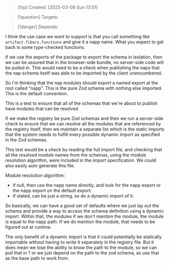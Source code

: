 
>[!tip] Created: [2025-03-09 Sun 13:51]

>[!question] Targets: 

>[!danger] Depends: 

I think the use case we want to support is that you call something like `artifact.fibers.functions` and give it a napp name. What you expect to get back is some type-checked functions. 

If we use the exports of the package to export the schema in isolation, then we can be assured that in the browser-side bundle, no server-side code will be pulled in. This would need to be a check when publishing the naps that the nap schema itself was able to be imported by the client unencumbered.

So I'm thinking that the nap modules should export a named export at the root called "napp". This is the pure Zod schema with nothing else imported. This is the default convention.

This is a test to ensure that all of the schemas that we're about to publish have modules that can be resolved 

If we make the registry be pure Zod schemas and then we run a server-side check to ensure that we can resolve all the modules that are referenced by the registry itself, then we maintain a separate list which is the static imports that the system needs to fulfill every possible dynamic import as specified in the Zod schemas. 

This test would be a check by reading the full import file, and checking that all the resolved module names from the schemas, using the module resolution algorithm, were included in the import specification.  We could also easily auto generate this file.

Module resolution algorithm:
- if null, then use the napp name directly, and look for the napp export or the napp export on the default export.
- if stated, can be just a string, so do a dynamic import of it.

So basically, we can have a good set of defaults where we just lay out the schema and provide a way to access the schema definition using a dynamic import. Within that, the modules if we don't mention the module, the module is equal to the napp path. If we do mention the module, that needs to be figured out at runtime. 


The only benefit of a dynamic import is that it could potentially be statically importable without having to write it separately in the registry file.  But it does mean we lose the ability to know the path to the module, so we can pull that in ? or we just depend on the path to the zod schema, as use that as the base path to work from.